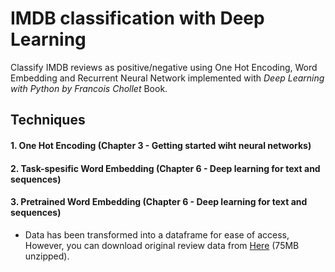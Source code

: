 # IMDB classification with Deep Learning
 Classify IMDB reviews as positive/negative using One Hot Encoding, Word Embedding and Recurrent Neural Network implemented with *Deep Learning with Python by Francois Chollet* Book.
 
## Techniques
#### 1. One Hot Encoding (Chapter 3 - Getting started wiht neural networks)
#### 2. Task-spesific Word Embedding (Chapter 6 - Deep learning for text and sequences)
#### 3. Pretrained Word Embedding (Chapter 6 - Deep learning for text and sequences)
- Data has been transformed into a dataframe for ease of access, However, you can download original review data from [Here](http://s3.amazonaws.com/text-datasets/aclImdb.zip) (75MB unzipped).
